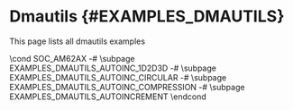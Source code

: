 #  Dmautils {#EXAMPLES_DMAUTILS}

This page lists all dmautils examples

\cond SOC_AM62AX
-# \subpage EXAMPLES_DMAUTILS_AUTOINC_1D2D3D
-# \subpage EXAMPLES_DMAUTILS_AUTOINC_CIRCULAR
-# \subpage EXAMPLES_DMAUTILS_AUTOINC_COMPRESSION
-# \subpage EXAMPLES_DMAUTILS_AUTOINCREMENT
\endcond
